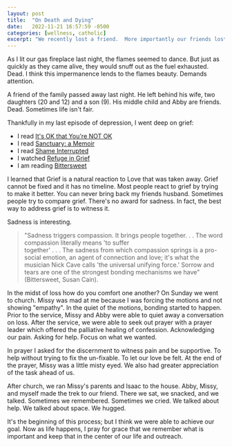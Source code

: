 ```yaml
---
layout: post
title:  "On Death and Dying"
date:   2022-11-21 16:57:59 -0500
categories: [wellness, catholic]
excerpt: "We recently lost a friend.  More importantly our friends lost a father and a husband.  In this post, I explore how the living try to continue the journey with love and compassion."
---
```

As I lit our gas fireplace last night, the flames seemed to dance.  But just as quickly as they came alive, they would snuff out as the fuel exhausted.  Dead.  I think this impermanence lends to the flames beauty.  Demands attention.

A friend of the family passed away last night.  He left behind his wife, two daughters (20 and 12) and a son (9).  His middle child and Abby are friends.  Dead.  Sometimes life isn't fair.  

Thankfully in my last episode of depression, I went deep on grief:
- I read [It's OK that You're NOT OK](https://www.amazon.com/Its-That-Youre-Not-Understand-ebook/dp/B073XXYKLP/ref=sr_1_1?keywords=it%27s+ok+that+you%27re+not+ok&qid=1669070005&s=digital-text&sprefix=it%27s+ok+%2Cdigital-text%2C204&sr=1-1)
- I read [Sanctuary: a Memoir](https://www.amazon.com/Sanctuary-Memoir-Emily-Rapp-Black-ebook/dp/B087BCBNWW/ref=sr_1_1?crid=18Z9SZIEPT2RC&keywords=sanctuary+a+memoir&qid=1669070037&s=digital-text&sprefix=sanctuary+a+memoir%2Cdigital-text%2C164&sr=1-1)
- I read [Shame Interrupted](https://www.amazon.com/Shame-Interrupted-Lifts-Worthlessness-Rejection-ebook/dp/B007WWB990/ref=sr_1_1?crid=YFO9OGB5KQ9A&keywords=shame+interrupted&qid=1669070061&s=digital-text&sprefix=shame+interrupted%2Cdigital-text%2C160&sr=1-1)
- I watched [Refuge in Grief](https://www.youtube.com/watch?v=l2zLCCRT-nE)
- I am reading [Bittersweet](https://www.amazon.com/Bittersweet-Sorrow-Longing-Make-Whole/dp/B09BW27GLR/ref=sr_1_1?crid=12PVST2871E1S&keywords=bittersweet&qid=1669070193&sprefix=bittersweet%2Caps%2C202&sr=8-1)

I learned that Grief is a natural reaction to Love that was taken away.  Grief cannot be fixed and it has no timeline.  Most people react to grief by trying to make it better.  You can never bring back my friends husband.  Sometimes people try to compare grief.  There's no award for sadness.  In fact, the best way to address grief is to witness it.

Sadness is interesting.  
> "Sadness triggers compassion.  It brings people together. . . The word compassion literally means 'to suffer  
> together' . . . The sadness from which compassion springs is a pro-social emotion, an agent of connection and
> love; it's what the musician Nick Cave calls 'the universal unifying force.'  Sorrow and tears are one of the
> strongest bonding mechanisms we have"  (Bittersweet, Susan Cain).
		
In the midst of loss how do you comfort one another?  On Sunday we went to church.  Missy was mad at me because I was forcing the motions and not showing "empathy".  In the quiet of the motions, bonding started to happen.  Prior to the service, Missy and Abby were able to quiet away a conversation on loss.  After the service, we were able to seek out prayer with a prayer leader which offered the palliative healing of confession.  Acknowledging our pain. Asking for help. Focus on what we wanted.  

In prayer I asked for the discernment to witness pain and be supportive.  To help without trying to fix the un-fixable.  To let our love be felt.  At the end of the prayer, Missy was a little misty eyed.  We also had greater appreciation of the task ahead of us.

After church, we ran Missy's parents and Isaac to the house.  Abby, Missy, and myself made the trek to our friend.  There we sat, we snacked, and we talked.  Sometimes we remembered.  Sometimes we cried.  We talked about help.  We talked about space.  We hugged.

It's the beginning of this process; but I think we were able to achieve our goal.  Now as life happens, I pray for grace that we remember what is important and keep that in the center of our life and outreach.
